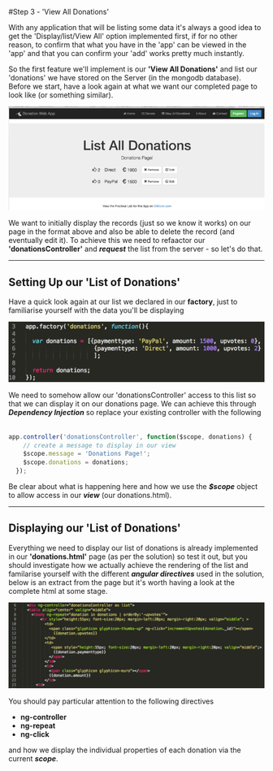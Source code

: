 #Step 3 - 'View All Donations'

With any application that will be listing some data it's always a good idea to get the 'Display/list/View All' option implemented first, if for no other reason, to confirm that what you have in the 'app' can be viewed in the 'app' and that you can confirm your 'add' works pretty much instantly.

So the first feature we'll implement is our **'View All Donations'** and list our 'donations' we have stored on the Server (in the mongodb database). Before we start, have a look again at what we want our completed page to look like (or something similar).

![](../images/donationwebapp1.jpg)

We want to initially display the records (just so we know it works) on our page in the format above and also be able to delete the record (and eventually edit it). To achieve this we need to refaactor our **'donationsController'** and ***request*** the list from the server - so let's do that.

---

## Setting Up our 'List of Donations'

Have a quick look again at our list we declared in our **factory**, just to familiarise yourself with the data you'll be displaying

![](../images/lab2.step3.1.png)

We need to somehow allow our 'donationsController' access to this list so that we can display it on our donations page. We can achieve this through ***Dependency Injection*** so replace your existing controller with the following

```javascript

app.controller('donationsController', function($scope, donations) {
    // create a message to display in our view
    $scope.message = 'Donations Page!';
    $scope.donations = donations;
  });

```
Be clear about what is happening here and how we use the ***$scope*** object to allow access in our ***view*** (our donations.html).

---

## Displaying our 'List of Donations'

Everything we need to display our list of donations is already implemented in our **'donations.html'** page (as per the solution) so test it out, but you should investigate how we actually achieve the rendering of the list and familarise yourself with the different ***angular directives*** used in the solution, below is an extract from the page but it's worth having a look at the complete html at some stage.

![](../images/lab2.step3.2.png)

You should pay particular attention to the following directives

* **ng-controller**
* **ng-repeat**
* **ng-click**

and how we display the individual properties of each donation via the current ***scope***.


